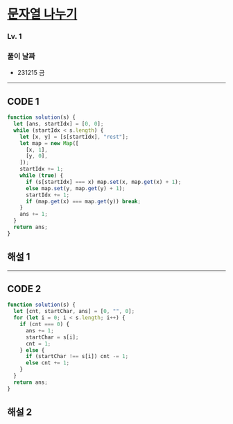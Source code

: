 # [문자열 나누기](https://school.programmers.co.kr/learn/courses/30/lessons/140108)

### Lv. 1

### 풀이 날짜

- 231215 금

---

## CODE 1

```javascript
function solution(s) {
  let [ans, startIdx] = [0, 0];
  while (startIdx < s.length) {
    let [x, y] = [s[startIdx], "rest"];
    let map = new Map([
      [x, 1],
      [y, 0],
    ]);
    startIdx += 1;
    while (true) {
      if (s[startIdx] === x) map.set(x, map.get(x) + 1);
      else map.set(y, map.get(y) + 1);
      startIdx += 1;
      if (map.get(x) === map.get(y)) break;
    }
    ans += 1;
  }
  return ans;
}
```

## 해설 1

---

## CODE 2

```javascript
function solution(s) {
  let [cnt, startChar, ans] = [0, "", 0];
  for (let i = 0; i < s.length; i++) {
    if (cnt === 0) {
      ans += 1;
      startChar = s[i];
      cnt = 1;
    } else {
      if (startChar !== s[i]) cnt -= 1;
      else cnt += 1;
    }
  }
  return ans;
}
```

## 해설 2
